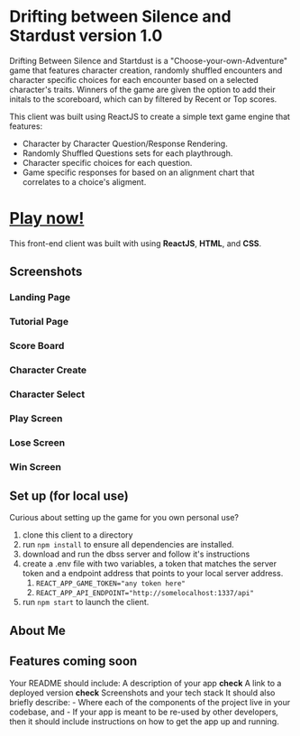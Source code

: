# Drifting between Silence and Stardust version 1.0
Drifting Between Silence and Startdust is a "Choose-your-own-Adventure" game that features character creation, randomly shuffled encounters and character specific choices for each encounter based on a selected character's traits. Winners of the game are given the option to add their initals to the scoreboard, which can by filtered by Recent or Top scores.

This client was built using ReactJS to create a simple text game engine that features:
- Character by Character Question/Response Rendering.
- Randomly Shuffled Questions sets for each playthrough.
- Character specific choices for each question.
- Game specific responses for based on an alignment chart that correlates to a choice's aligment. 

# [Play now!](https://dbss-client.vercel.app/)
This front-end client was built with using **ReactJS**, **HTML**, and **CSS**.

## Screenshots
### Landing Page
### Tutorial Page
### Score Board
### Character Create
### Character Select
### Play Screen
### Lose Screen
### Win Screen

## Set up (for local use)
Curious about setting up the game for you own personal use?
1. clone this client to a directory
1. run `npm install` to ensure all dependencies are installed.
1. download and run the dbss server and follow it's instructions
1. create a .env file with two variables, a token that matches the server token and a endpoint address that points to your local server address.
      1. `REACT_APP_GAME_TOKEN="any token here"`
      1. `REACT_APP_API_ENDPOINT="http://somelocalhost:1337/api"`
1. run `npm start` to launch the client.


## About Me

## Features coming soon
Your README should include:
A description of your app **check**
A link to a deployed version **check**
Screenshots and your tech stack
It should also briefly describe:
      -  Where each of the components of the project live in your codebase, and
      -  If your app is meant to be re-used by other developers, then it should include instructions on how to get the app up and running.
